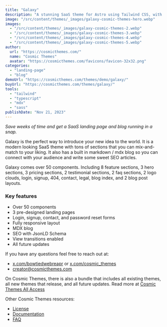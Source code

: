 ```yaml
---
title: "Galaxy"
description: "A stunning SaaS theme for Astro using Tailwind CSS, with a blog. Multiple landing pages and sections to make it yours."
image: "/src/content/themes/_images/galaxy-cosmic-themes-hero.webp"
images:
  - "/src/content/themes/_images/galaxy-cosmic-themes-2.webp"
  - "/src/content/themes/_images/galaxy-cosmic-themes-3.webp"
  - "/src/content/themes/_images/galaxy-cosmic-themes-4.webp"
  - "/src/content/themes/_images/galaxy-cosmic-themes-5.webp"
author:
  url: "https://cosmicthemes.com/"
  name: "Cosmic Themes"
  avatar: "https://cosmicthemes.com/favicons/favicon-32x32.png"
categories:
  - "landing-page"
  - "blog"
demoUrl: "https://cosmicthemes.com/themes/demo/galaxy/"
buyUrl: "https://cosmicthemes.com/themes/galaxy/"
tools:
  - "tailwind"
  - "typescript"
  - "mdx"
  - "sass"
publishDate: "Nov 21, 2023"
---
```


<p><em>Save weeks of time and get a SaaS landing page and blog running in a snap.</em></p>
<p>
  Galaxy is the perfect way to introduce your new idea to the world. It is a modern looking SaaS
  theme with tons of sections that you can mix-and-match to your liking. It also has a built in
  markdown / mdx blog so you can connect with your audience and write some sweet SEO articles.
</p>
<p>
  Galaxy comes over 50 components. Including 8 feature sections, 3 hero sections, 3 pricing
  sections, 2 testimonial sections, 2 faq sections, 2 logo clouds, login, signup, 404, contact,
  legal, blog index, and 2 blog post layouts.
</p>
<h3>Key features</h3>
<ul>
  <li>Over 50 components</li>
  <li>3 pre-designed landing pages</li>
  <li>Login, signup, contact, and password reset forms</li>
  <li>Fully responsive layout</li>
  <li>MDX blog</li>
  <li>SEO with JsonLD Schema</li>
  <li>View transitions enabled</li>
  <li>All future updates</li>
</ul>
<p>If you have any questions feel free to reach out at:</p>
<ul>
  <li>
    <a href="https://twitter.com/BowTiedWebReapr">x.com/bowtiedwebreapr</a> or
    <a href="https://twitter.com/cosmic_themes">x.com/cosmic_themes</a>
  </li>
  <li><a href="mailto:creator@cosmicthemes.com">creator@cosmicthemes.com</a></li>
</ul>
<p>
  On Cosmic Themes, there is also a bundle that includes all existing themes, all new themes that
  release, and all future updates. Read more at
  <a href="https://cosmicthemes.com/all-access/">Cosmic Themes All Access</a>
</p>
<p>Other Cosmic Themes resources:</p>
<ul>
  <li><a href="https://cosmicthemes.com/license/">License</a></li>
  <li><a href="https://cosmicthemes.com/docs/">Documentation</a></li>
  <li><a href="https://cosmicthemes.com/faq/">FAQ</a></li>
</ul>
